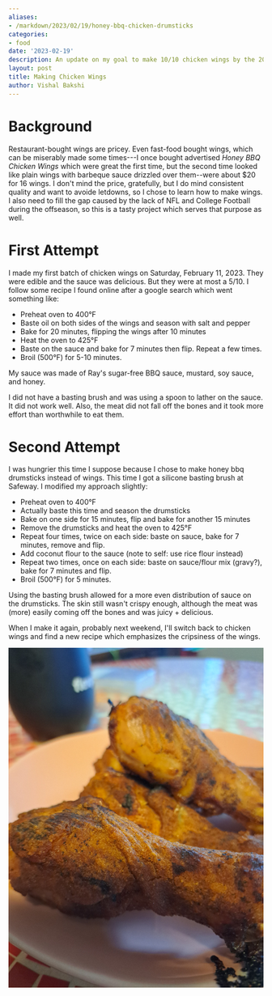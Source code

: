 ```yaml
---
aliases:
- /markdown/2023/02/19/honey-bbq-chicken-drumsticks
categories:
- food
date: '2023-02-19'
description: An update on my goal to make 10/10 chicken wings by the 2023 NFL season.
layout: post
title: Making Chicken Wings
author: Vishal Bakshi
---
```


# Background
Restaurant-bought wings are pricey. Even fast-food bought wings, which can be miserably made some times---I once bought advertised _Honey BBQ Chicken Wings_ which were great the first time, but the second time looked like plain wings with barbeque sauce drizzled over them--were about $20 for 16 wings. I don't mind the price, gratefully, but I do mind consistent quality and want to avoide letdowns, so I chose to learn how to make wings. I also need to fill the gap caused by the lack of NFL and College Football during the offseason, so this is a tasty project which serves that purpose as well.

# First Attempt
I made my first batch of chicken wings on Saturday, February 11, 2023. They were edible and the sauce was delicious. But they were at most a 5/10. I follow some recipe I found online after a google search which went something like:

- Preheat oven to 400&deg;F
- Baste oil on both sides of the wings and season with salt and pepper
- Bake for 20 minutes, flipping the wings after 10 minutes
- Heat the oven to 425&deg;F
- Baste on the sauce and bake for 7 minutes then flip. Repeat a few times.
- Broil (500&deg;F) for 5-10 minutes.

My sauce was made of Ray's sugar-free BBQ sauce, mustard, soy sauce, and honey.

I did not have a basting brush and was using a spoon to lather on the sauce. It did not work well.
Also, the meat did not fall off the bones and it took more effort than worthwhile to eat them.

# Second Attempt
I was hungrier this time I suppose because I chose to make honey bbq drumsticks instead of wings. This time I got a silicone basting brush at Safeway. I modified my approach slightly:

- Preheat oven to 400&deg;F
- Actually baste this time and season the drumsticks
- Bake on one side for 15 minutes, flip and bake for another 15 minutes
- Remove the drumsticks and heat the oven to 425&deg;F
- Repeat four times, twice on each side: baste on sauce, bake for 7 minutes, remove and flip.
- Add coconut flour to the sauce (note to self: use rice flour instead)
- Repeat two times, once on each side: baste on sauce/flour mix (gravy?), bake for 7 minutes and flip.
- Broil (500&deg;F) for 5 minutes.

Using the basting brush allowed for a more even distribution of sauce on the drumsticks. The skin still wasn't crispy enough, although the meat was (more) easily coming off the bones and was juicy + delicious.

When I make it again, probably next weekend, I'll switch back to chicken wings and find a new recipe which emphasizes the cripsiness of the wings.

![close-up of my honey bbq chicken drumsticks with a few charred spots.](honey_bbq_drumsticks.jpg)
